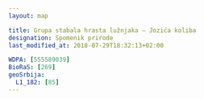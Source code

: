 ```yaml
---
layout: map

title: Grupa stabala hrasta lužnjaka – Jozića koliba
designation: Spomenik prirode
last_modified_at: 2018-07-29T18:32:13+02:00

WDPA: [555589039]
BioRaS: [269]
geoSrbija:
  L1_182: [85]
---
```

